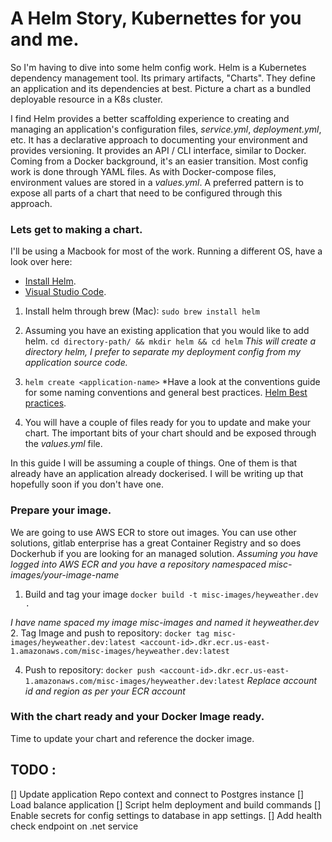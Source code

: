 # A Helm Story, Kubernettes for you and me.

So I'm having to dive into some helm config work. Helm is a Kubernetes dependency management tool. Its primary artifacts, "Charts". They define an application and its dependencies at best. Picture a chart as a bundled deployable resource in a K8s cluster. 

I find Helm provides a better scaffolding experience to creating and managing an application's configuration files, *service.yml*, *deployment.yml*, etc. It has a declarative approach to documenting your environment and provides versioning. It provides an API / CLI interface, similar to Docker.
Coming from a Docker background, it's an easier transition. Most config work is done through YAML files. As with Docker-compose files, environment values are stored in a *values.yml*. A preferred pattern is to expose all parts of a chart that need to be configured through this approach.

### Lets get to making a chart.
I'll be using a Macbook for most of the work. Running a different OS, have a look over here:
- [Install Helm](https://helm.sh/docs/intro/install/). 
- [Visual Studio Code](https://code.visualstudio.com/).

1. Install helm through brew (Mac):
`sudo brew install helm`

2. Assuming you have an existing application that you would like to add helm. 
`cd directory-path/ && mkdir helm && cd helm`
*This will create a directory helm, I prefer to separate my deployment config from my application source code.*

3. `helm create <application-name>`
*Have a look at the conventions guide for some naming conventions and general best practices. [Helm Best practices](https://helm.sh/docs/chart_best_practices/conventions/).

4. You will have a couple of files ready for you to update and make your chart. The important bits of your chart should and be exposed through the *values.yml* file.

In this guide I will be assuming a couple of things. One of them is that already have an application already dockerised. I will be writing up that hopefully soon if you don't have one.

### Prepare your image.
We are going to use AWS ECR to store out images. You can use other solutions, gitlab enterprise has a great Container Registry and so does Dockerhub if you are looking for an managed solution.
*Assuming you have logged into AWS ECR and you have a repository namespaced misc-images/your-image-name*
1. Build and tag your image
`docker build -t misc-images/heyweather.dev .`

*I have name spaced my image misc-images and named it heyweather.dev*
2. Tag Image and push to repository:
`docker tag misc-images/heyweather.dev:latest <account-id>.dkr.ecr.us-east-1.amazonaws.com/misc-images/heyweather.dev:latest`

4. Push to repository:
`docker push <account-id>.dkr.ecr.us-east-1.amazonaws.com/misc-images/heyweather.dev:latest`
*Replace account id and region as per your ECR account*


### With the chart ready and your Docker Image ready. 
Time to update your chart and reference the docker image. 

## TODO :
[] Update application Repo context and connect to Postgres instance
[] Load balance application
[] Script helm deployment and build commands
[] Enable secrets for config settings to database in app settings.
[] Add health check endpoint on .net service


